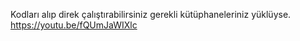 Kodları alıp direk çalıştırabilirsiniz gerekli kütüphaneleriniz yüklüyse.
https://youtu.be/fQUmJaWIXlc
